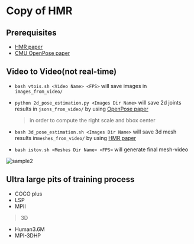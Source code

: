 # Copy of HMR

## Prerequisites
- [HMR paper](https://github.com/akanazawa/hmr)
- [CMU OpenPose paper](https://github.com/akanazawa/hmr)

## Video to Video(not real-time)

- `bash vtois.sh <Video Name> <FPS>` will save images in `images_from_video/`
- `python 2d_pose_estimation.py <Images Dir Name>` will save  2d joints results in `jsons_from_video/` by using [OpenPose paper](https://github.com/CMU-Perceptual-Computing-Lab/openpose)
   > in order to compute the right scale and bbox center
   >

- `bash 3d_pose_estimation.sh <Images Dir Name>` will save 3d mesh results in`meshes_from_video/` by using [HMR paper](https://github.com/akanazawa/hmr)
- `bash istov.sh <Meshes Dir Name> <FPS>` will generate final mesh-video

![sample2](GIF.gif 'sample2')

## Ultra large pits of training process
- COCO plus
- LSP
- MPII
> 3D
>

- Human3.6M
- MPI-3DHP
